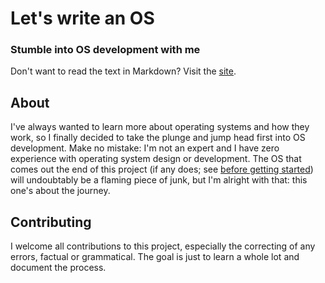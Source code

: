 # Let's write an OS
### Stumble into OS development with me
Don't want to read the text in Markdown? Visit the [site](https://stephpav.com/articles/lets-write-an-os.html).

## About
I've always wanted to learn more about operating systems and how they work, so I finally decided to take
the plunge and jump head first into OS development. Make no mistake: I'm not an expert and I have zero
experience with operating system design or development. The OS that comes out the end of
this project (if any does; see [before getting started](https://github.com/stephpavlou/lets-write-an-os/text/before-getting-started.md)) will undoubtably be a flaming piece of junk, but I'm alright with that: this one's
about the journey.

## Contributing
I welcome all contributions to this project, especially the correcting of any errors, factual or
grammatical. The goal is just to learn a whole lot and document the process.

